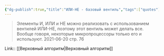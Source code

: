 ```yaml
---
{"dg-publish":true,"title":"ИЛИ-НЕ - базовый вентиль","tags":["quotes"],"date":"2021-06-20T20:42:00+04:00","modified_at":"2023-01-08T20:23:53+04:00","permalink":"/quotes/202106202042/","dgHomeLink":false,"dgPassFrontmatter":true}
---
```



> Элементы И, ИЛИ и НЕ можно реализовать с использованием вентилей ИЛИ-НЕ, поэтому этот вентиль может делать все. Вообще говоря, некоторые микропроцессоры только его и используют.
	2021-06-20 стр. 76

Link:: [[Верховный алгоритм|Верховный алгоритм]]
